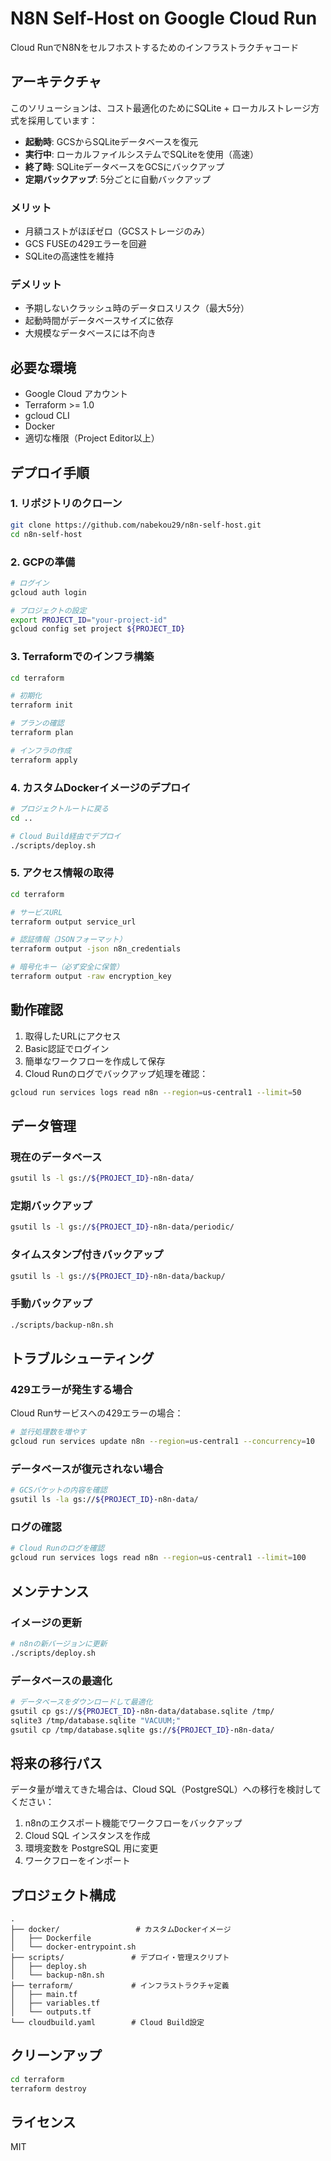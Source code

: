 # N8N Self-Host on Google Cloud Run

Cloud RunでN8Nをセルフホストするためのインフラストラクチャコード

## アーキテクチャ

このソリューションは、コスト最適化のためにSQLite + ローカルストレージ方式を採用しています：

- **起動時**: GCSからSQLiteデータベースを復元
- **実行中**: ローカルファイルシステムでSQLiteを使用（高速）
- **終了時**: SQLiteデータベースをGCSにバックアップ
- **定期バックアップ**: 5分ごとに自動バックアップ

### メリット
- 月額コストがほぼゼロ（GCSストレージのみ）
- GCS FUSEの429エラーを回避
- SQLiteの高速性を維持

### デメリット
- 予期しないクラッシュ時のデータロスリスク（最大5分）
- 起動時間がデータベースサイズに依存
- 大規模なデータベースには不向き

## 必要な環境

- Google Cloud アカウント
- Terraform >= 1.0
- gcloud CLI
- Docker
- 適切な権限（Project Editor以上）

## デプロイ手順

### 1. リポジトリのクローン

```bash
git clone https://github.com/nabekou29/n8n-self-host.git
cd n8n-self-host
```

### 2. GCPの準備

```bash
# ログイン
gcloud auth login

# プロジェクトの設定
export PROJECT_ID="your-project-id"
gcloud config set project ${PROJECT_ID}
```

### 3. Terraformでのインフラ構築

```bash
cd terraform

# 初期化
terraform init

# プランの確認
terraform plan

# インフラの作成
terraform apply
```

### 4. カスタムDockerイメージのデプロイ

```bash
# プロジェクトルートに戻る
cd ..

# Cloud Build経由でデプロイ
./scripts/deploy.sh
```

### 5. アクセス情報の取得

```bash
cd terraform

# サービスURL
terraform output service_url

# 認証情報（JSONフォーマット）
terraform output -json n8n_credentials

# 暗号化キー（必ず安全に保管）
terraform output -raw encryption_key
```

## 動作確認

1. 取得したURLにアクセス
2. Basic認証でログイン
3. 簡単なワークフローを作成して保存
4. Cloud Runのログでバックアップ処理を確認：

```bash
gcloud run services logs read n8n --region=us-central1 --limit=50
```

## データ管理

### 現在のデータベース
```bash
gsutil ls -l gs://${PROJECT_ID}-n8n-data/
```

### 定期バックアップ
```bash
gsutil ls -l gs://${PROJECT_ID}-n8n-data/periodic/
```

### タイムスタンプ付きバックアップ
```bash
gsutil ls -l gs://${PROJECT_ID}-n8n-data/backup/
```

### 手動バックアップ
```bash
./scripts/backup-n8n.sh
```

## トラブルシューティング

### 429エラーが発生する場合

Cloud Runサービスへの429エラーの場合：
```bash
# 並行処理数を増やす
gcloud run services update n8n --region=us-central1 --concurrency=10
```

### データベースが復元されない場合
```bash
# GCSバケットの内容を確認
gsutil ls -la gs://${PROJECT_ID}-n8n-data/
```

### ログの確認
```bash
# Cloud Runのログを確認
gcloud run services logs read n8n --region=us-central1 --limit=100
```

## メンテナンス

### イメージの更新
```bash
# n8nの新バージョンに更新
./scripts/deploy.sh
```

### データベースの最適化
```bash
# データベースをダウンロードして最適化
gsutil cp gs://${PROJECT_ID}-n8n-data/database.sqlite /tmp/
sqlite3 /tmp/database.sqlite "VACUUM;"
gsutil cp /tmp/database.sqlite gs://${PROJECT_ID}-n8n-data/
```

## 将来の移行パス

データ量が増えてきた場合は、Cloud SQL（PostgreSQL）への移行を検討してください：

1. n8nのエクスポート機能でワークフローをバックアップ
2. Cloud SQL インスタンスを作成
3. 環境変数を PostgreSQL 用に変更
4. ワークフローをインポート

## プロジェクト構成

```
.
├── docker/                 # カスタムDockerイメージ
│   ├── Dockerfile
│   └── docker-entrypoint.sh
├── scripts/               # デプロイ・管理スクリプト
│   ├── deploy.sh
│   └── backup-n8n.sh
├── terraform/             # インフラストラクチャ定義
│   ├── main.tf
│   ├── variables.tf
│   └── outputs.tf
└── cloudbuild.yaml        # Cloud Build設定
```

## クリーンアップ

```bash
cd terraform
terraform destroy
```

## ライセンス

MIT